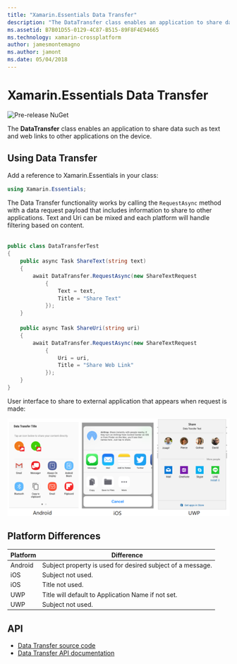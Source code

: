 ```yaml
---
title: "Xamarin.Essentials Data Transfer"
description: "The DataTransfer class enables an application to share data such as text and web links to other applications on the device."
ms.assetid: B7B01D55-0129-4C87-B515-89F8F4E94665
ms.technology: xamarin-crossplatform
author: jamesmontemagno
ms.author: jamont
ms.date: 05/04/2018
---
```

# Xamarin.Essentials Data Transfer

![Pre-release NuGet](~/media/shared/pre-release.png)

The **DataTransfer** class enables an application to share data such as text and web links to other applications on the device.

## Using Data Transfer

Add a reference to Xamarin.Essentials in your class:

```csharp
using Xamarin.Essentials;
```

The Data Transfer functionality works by calling the `RequestAsync` method with a data request payload that includes information to share to other applications. Text and Uri can be mixed and each platform will handle filtering based on content.

```csharp

public class DataTransferTest
{
    public async Task ShareText(string text)
    {
        await DataTransfer.RequestAsync(new ShareTextRequest
            {
                Text = text,
                Title = "Share Text"
            });
    }

    public async Task ShareUri(string uri)
    {
        await DataTransfer.RequestAsync(new ShareTextRequest
            {
                Uri = uri,
                Title = "Share Web Link"
            });
    }
}
```

User interface to share to external application that appears when request is made:

![Data Transfer](data-transfer-images/data-transfer.png)

## Platform Differences

| Platform | Difference |
| --- | --- |
| Android | Subject property is used for desired subject of a message. |
| iOS | Subject not used. |
| iOS | Title not used. |
| UWP | Title will default to Application Name if not set. |
| UWP | Subject not used. |

## API

- [Data Transfer source code](https://github.com/xamarin/Essentials/tree/master/Essentials/DataTransfer)
- [Data Transfer API documentation](xref:Xamarin.Essentials.DataTransfer)
